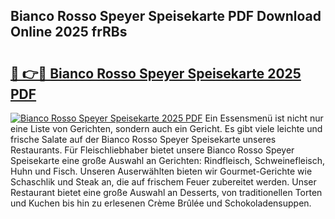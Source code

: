 ## Bianco Rosso Speyer Speisekarte PDF Download Online 2025 frRBs

# <h2><a href="http://gce7vrh.nevu.top/?p=Bianco+Rosso+Speyer+Speisekarte">🔗 👉🔴 Bianco Rosso Speyer Speisekarte 2025 PDF</a></h2>

[![Bianco Rosso Speyer Speisekarte 2025 PDF](https://i.imgur.com/dBaPXMq.png)](http://gce7vrh.nevu.top/?p=Bianco+Rosso+Speyer+Speisekarte)
Ein Essensmenü ist nicht nur eine Liste von Gerichten, sondern auch ein Gericht. Es gibt viele leichte und frische Salate auf der Bianco Rosso Speyer Speisekarte unseres Restaurants. Für Fleischliebhaber bietet unsere Bianco Rosso Speyer Speisekarte eine große Auswahl an Gerichten: Rindfleisch, Schweinefleisch, Huhn und Fisch. Unseren Auserwählten bieten wir Gourmet-Gerichte wie Schaschlik und Steak an, die auf frischem Feuer zubereitet werden. Unser Restaurant bietet eine große Auswahl an Desserts, von traditionellen Torten und Kuchen bis hin zu erlesenen Crème Brûlée und Schokoladensuppen.
